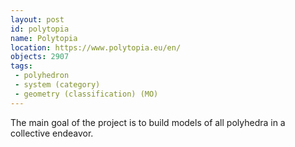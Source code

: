```yaml
---
layout: post
id: polytopia
name: Polytopia
location: https://www.polytopia.eu/en/
objects: 2907
tags:
 - polyhedron
 - system (category)
 - geometry (classification) (MO)
---
```


The main goal of the project is to build models of all polyhedra in a collective endeavor.
